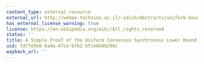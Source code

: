 ```yaml
---
content_type: external-resource
external_url: http://webee.technion.ac.il/~idish/Abstracts/uniform-bound.html
has_external_license_warning: true
license: https://en.wikipedia.org/wiki/All_rights_reserved
status: ''
title: A Simple Proof of the Uniform Consensus Synchronous Lower Bound
uid: fd77e5b6-6a4a-47ce-b7b2-bfce8b40290c
wayback_url: ''
---
```

